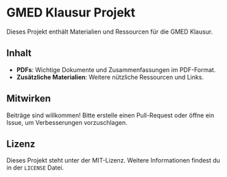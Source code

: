 # GMED Klausur Projekt

Dieses Projekt enthält Materialien und Ressourcen für die GMED Klausur.

## Inhalt

- **PDFs**: Wichtige Dokumente und Zusammenfassungen im PDF-Format.
- **Zusätzliche Materialien**: Weitere nützliche Ressourcen und Links.

## Mitwirken

Beiträge sind willkommen! Bitte erstelle einen Pull-Request oder öffne ein Issue, um Verbesserungen vorzuschlagen.

## Lizenz

Dieses Projekt steht unter der MIT-Lizenz. Weitere Informationen findest du in der `LICENSE` Datei.